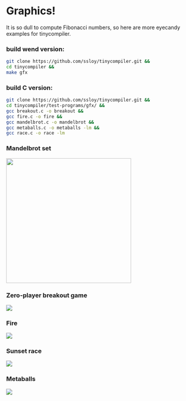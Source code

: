 # Graphics!
It is so dull to compute Fibonacci numbers, so here are more eyecandy examples for tinycompiler.

### build wend version:
```sh
git clone https://github.com/ssloy/tinycompiler.git &&
cd tinycompiler &&
make gfx
```

### build C version:
```sh
git clone https://github.com/ssloy/tinycompiler.git &&
cd tinycompiler/test-programs/gfx/ &&
gcc breakout.c -o breakout &&
gcc fire.c -o fire &&
gcc mandelbrot.c -o mandelbrot &&
gcc metaballs.c -o metaballs -lm &&
gcc race.c -o race -lm
```

### Mandelbrot set
<img src="https://ssloy.github.io/tinycompiler/home/mandelbrot.png" width="336">

### Zero-player breakout game
![](https://ssloy.github.io/tinycompiler/home/breakout.gif)

### Fire
![](https://ssloy.github.io/tinycompiler/home/fire.gif)

### Sunset race
![](https://ssloy.github.io/tinycompiler/home/sunset-race.gif)

### Metaballs
![](https://ssloy.github.io/tinycompiler/home/metaballs.gif)
